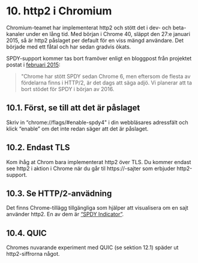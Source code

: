 # 10. http2 i Chromium

Chromium-teamet har implementerat http2 och stött det i dev- och beta-kanaler
under en lång tid. Med början i Chrome 40, släppt den 27:e januari 2015, så är
http2 påslaget per default för en viss mängd användare. Det började med ett
fåtal och har sedan gradvis ökats.

SPDY-support kommer tas bort framöver enligt en bloggpost från projektet
postat i [februari
2015](https://blog.chromium.org/2015/02/hello-http2-goodbye-spdy.html):

> "Chrome har stött SPDY sedan Chrome 6, men eftersom de flesta av fördelarna finns i HTTP/2, är det dags att säga adjö. Vi planerar att ta bort stödet för SPDY i början av 2016.

## 10.1. Först, se till att det är påslaget

Skriv in “chrome://flags/#enable-spdy4" i din webbläsares adressfält och klick
“enable” om det inte redan säger att det är påslaget.

## 10.2. Endast TLS

Kom ihåg at Chrom bara implementerat http2 över TLS. Du kommer endast see
http2 i aktion i Chrome när du går til https://-sajter som erbjuder http2-support.

## 10.3. Se HTTP/2-anvädning

Det finns Chrome-tillägg tillgängliga som hjälper att visualisera om en sajt
använder http2. En av dem är [“SPDY
Indicator”](https://chrome.google.com/webstore/detail/spdy-indicator/mpbpobfflnpcgagjijhmgnchggcjblin).

## 10.4. QUIC

Chromes nuvarande experiment med QUIC (se sektion 12.1) späder ut
http2-siffrorna något.
